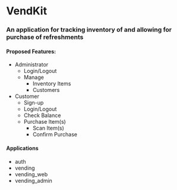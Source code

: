 # VendKit

### An application for tracking inventory of and allowing for purchase of refreshments


#### Proposed Features:
* Administrator
  * Login/Logout
  * Manage
    * Inventory Items
    * Customers
* Customer
  * Sign-up
  * Login/Logout
  * Check Balance
  * Purchase Item(s)
    * Scan Item(s)
    * Confirm Purchase

#### Applications
* auth
* vending
* vending_web
* vending_admin
